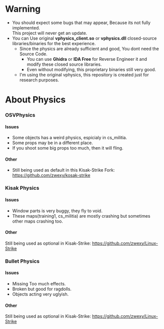 # Warning
* You should expect some bugs that may appear, Because its not fully implemented. <br>
This project will never get an update.
* You can Use original **vphysics_client.so** or **vphysics.dll** closed-source libraries/binaries for the best experience.
   * Since the physics are already sufficient and good, You dont need the Source Code. <br>
      * You can use **Ghidra** or **IDA Free** for Reverse Engineer it and modify these closed source libraries. <br>
      * Even without modifying, this proprietary binaries still very good.
   * I'm using the original vphysics, this repository is created just for research purposes. 
 
# About Physics

### OSVPhysics

#### Issues
* Some objects has a weird physics, espicialy in cs_militia. 
* Some props may be in a different place.
* If you shoot some big props too much, then it will fling.

#### Other
* Still being used as default in this Kisak-Strike Fork: https://github.com/zwexy/kosak-strike

### Kisak Physics

#### Issues
* Window parts is very buggy, they fly to void.
* These maps(training1, cs_militia) are mostly crashing but sometimes other maps crashing too.

#### Other
Still being used as optional in Kisak-Strike: https://github.com/zwexy/Linux-Strike

### Bullet Physics

#### Issues
* Missing Too much effects.
* Broken but good for ragdolls.
* Objects acting very uglyish.

#### Other
Still being used as optional in Kisak-Strike: https://github.com/zwexy/Linux-Strike
